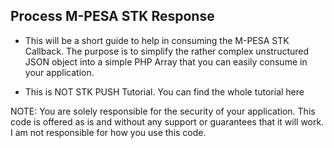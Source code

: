 ## Process M-PESA STK Response
- This will be a short guide to help in consuming the M-PESA STK Callback. The purpose is to simplify the rather complex unstructured JSON object into a simple PHP Array that you can easily consume in your application.

- This is NOT STK PUSH Tutorial. You can find the whole tutorial here 


NOTE:
You are solely responsible for the security of your application. This code is offered as is and without any support or guarantees that it will work. I am not responsible for how you use this code.